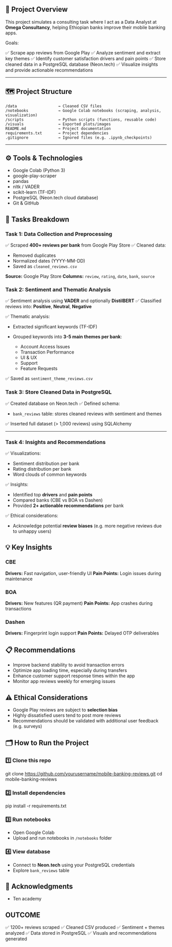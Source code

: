 

## 📌 Project Overview

This project simulates a consulting task where I act as a Data Analyst at **Omega Consultancy**, helping Ethiopian banks improve their mobile banking apps.

Goals:

✅ Scrape app reviews from Google Play
✅ Analyze sentiment and extract key themes
✅ Identify customer satisfaction drivers and pain points
✅ Store cleaned data in a PostgreSQL database (Neon.tech)
✅ Visualize insights and provide actionable recommendations

---

## 🗺️ Project Structure

```
/data                  → Cleaned CSV files  
/notebooks             → Google Colab notebooks (scraping, analysis, visualization)  
/scripts               → Python scripts (functions, reusable code)  
/visuals               → Exported plots/images  
README.md              → Project documentation  
requirements.txt       → Project dependencies  
.gitignore             → Ignored files (e.g. .ipynb_checkpoints)  
```

---

## ⚙️ Tools & Technologies

* Google Colab (Python 3)
* google-play-scraper
* pandas
* nltk / VADER
* scikit-learn (TF-IDF)
* PostgreSQL (Neon.tech cloud database)
* Git & GitHub

## 🚀 Tasks Breakdown

### Task 1: Data Collection and Preprocessing

✅ Scraped **400+ reviews per bank** from Google Play Store
✅ Cleaned data:

* Removed duplicates
* Normalized dates (YYYY-MM-DD)
* Saved as `cleaned_reviews.csv`

**Source:** Google Play Store
**Columns:** `review`, `rating`, `date`, `bank`, `source`


### Task 2: Sentiment and Thematic Analysis

✅ Sentiment analysis using **VADER** and optionally **DistilBERT**
✅ Classified reviews into: **Positive**, **Neutral**, **Negative**

✅ Thematic analysis:

* Extracted significant keywords (TF-IDF)
* Grouped keywords into **3-5 main themes per bank**:

  * Account Access Issues
  * Transaction Performance
  * UI & UX
  * Support
  * Feature Requests

✅ Saved as `sentiment_theme_reviews.csv`



### Task 3: Store Cleaned Data in PostgreSQL

✅ Created database on Neon.tech
✅ Defined schema:

* `bank_reviews` table: stores cleaned reviews with sentiment and themes

✅ Inserted full dataset (> 1,000 reviews) using SQLAlchemy

---

### Task 4: Insights and Recommendations

✅ Visualizations:

* Sentiment distribution per bank
* Rating distribution per bank
* Word clouds of common keywords

✅ Insights:

* Identified top **drivers** and **pain points**
* Compared banks (CBE vs BOA vs Dashen)
* Provided **2+ actionable recommendations** per bank

✅ Ethical considerations:

* Acknowledge potential **review biases** (e.g. more negative reviews due to unhappy users)

## 💡 Key Insights

### CBE

**Drivers:** Fast navigation, user-friendly UI
**Pain Points:** Login issues during maintenance

### BOA

**Drivers:** New features (QR payment)
**Pain Points:** App crashes during transactions

### Dashen

**Drivers:** Fingerprint login support
**Pain Points:** Delayed OTP deliverables


## 📋 Recommendations

* Improve backend stability to avoid transaction errors
* Optimize app loading time, especially during transfers
* Enhance customer support response times within the app
* Monitor app reviews weekly for emerging issues


## ⚠️ Ethical Considerations

* Google Play reviews are subject to **selection bias**
* Highly dissatisfied users tend to post more reviews
* Recommendations should be validated with additional user feedback (e.g. surveys)



## 🗂️ How to Run the Project

### 1️⃣ Clone this repo


git clone https://github.com/yourusername/mobile-banking-reviews.git
cd mobile-banking-reviews

### 2️⃣ Install dependencies

pip install -r requirements.txt

### 3️⃣ Run notebooks

* Open Google Colab
* Upload and run notebooks in `/notebooks` folder

### 4️⃣ View database

* Connect to **Neon.tech** using your PostgreSQL credentials
* Explore `bank_reviews` table

## 🙏 Acknowledgments

* Ten academy 

## OUTCOME

✅ 1200+ reviews scraped
✅ Cleaned CSV produced
✅ Sentiment + themes analyzed
✅ Data stored in PostgreSQL
✅ Visuals and recommendations generated
